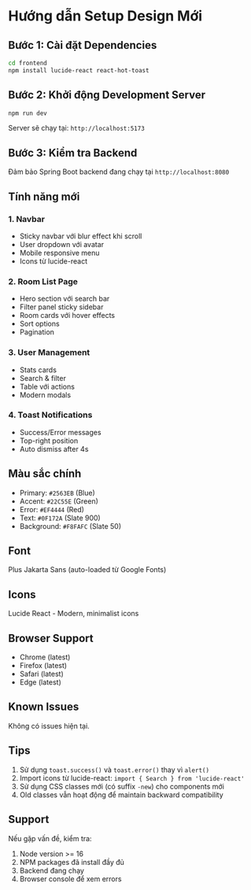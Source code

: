 # Hướng dẫn Setup Design Mới

## Bước 1: Cài đặt Dependencies

```bash
cd frontend
npm install lucide-react react-hot-toast
```

## Bước 2: Khởi động Development Server

```bash
npm run dev
```

Server sẽ chạy tại: `http://localhost:5173`

## Bước 3: Kiểm tra Backend

Đảm bảo Spring Boot backend đang chạy tại `http://localhost:8080`

## Tính năng mới

### 1. Navbar
- Sticky navbar với blur effect khi scroll
- User dropdown với avatar
- Mobile responsive menu
- Icons từ lucide-react

### 2. Room List Page
- Hero section với search bar
- Filter panel sticky sidebar
- Room cards với hover effects
- Sort options
- Pagination

### 3. User Management
- Stats cards
- Search & filter
- Table với actions
- Modern modals

### 4. Toast Notifications
- Success/Error messages
- Top-right position
- Auto dismiss after 4s

## Màu sắc chính

- Primary: `#2563EB` (Blue)
- Accent: `#22C55E` (Green)
- Error: `#EF4444` (Red)
- Text: `#0F172A` (Slate 900)
- Background: `#F8FAFC` (Slate 50)

## Font

Plus Jakarta Sans (auto-loaded từ Google Fonts)

## Icons

Lucide React - Modern, minimalist icons

## Browser Support

- Chrome (latest)
- Firefox (latest)
- Safari (latest)
- Edge (latest)

## Known Issues

Không có issues hiện tại.

## Tips

1. Sử dụng `toast.success()` và `toast.error()` thay vì `alert()`
2. Import icons từ lucide-react: `import { Search } from 'lucide-react'`
3. Sử dụng CSS classes mới (có suffix `-new`) cho components mới
4. Old classes vẫn hoạt động để maintain backward compatibility

## Support

Nếu gặp vấn đề, kiểm tra:
1. Node version >= 16
2. NPM packages đã install đầy đủ
3. Backend đang chạy
4. Browser console để xem errors

